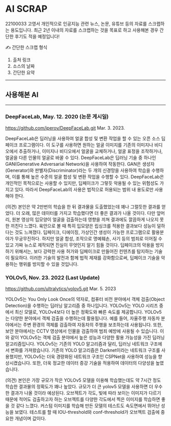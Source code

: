 # AI SCRAP 
22100033 고영서
개인적으로 인공지능 관련 뉴스, 논문, 유튜브 등의 자료를 스크랩하는 용도입니다. 최근 2년 이내의 자료를 스크랩하는 것을 목표로 하고 사용해본 경우 간단한 후기도 적을 예정입니다!

✍️ 간단한 스크랩 형식
1) 출처 링크
2) 소스의 날짜
3) 간단한 요약
***
## 사용해본 AI
***
### DeepFaceLab, May. 12. 2020 (논문 게시일)
https://github.com/iperov/DeepFaceLab.git
Mar. 3. 2023.

DeepFaceLab은 딥러닝을 사용하여 얼굴 합성 및 변환 작업을 할 수 있는 오픈 소스 딥페이크 프로그램이다. 이 도구를 사용하면 원하는 얼굴 이미지를 기존의 이미지나 비디오에서 추출하거나, 이미지나 비디오에서 얼굴을 교체하거나, 얼굴 표정을 조작하거나, 얼굴을 다른 인물의 얼굴로 바꿀 수 있다.
DeepFaceLab은 딥러닝 기술 중 하나인 GAN(Generative Adversarial Network)을 사용하여 작동한다. GAN은 생성자(Generator)와 판별자(Discriminator)라는 두 개의 신경망을 사용하여 학습을 수행하며, 이를 통해 높은 수준의 얼굴 합성 및 변환 작업을 수행할 수 있다.
DeepFaceLab은 개인적인 목적으로는 사용할 수 있지만, 딥페이크가 그렇듯 악용될 수 있는 위험성도 가지고 있다. 따라서 DeepFaceLab의 사용은 법적으로 허용되는 범위 내 용도로만 사용해야 한다.

(의견) 본인은 약 2만번의 학습을 한 뒤 결과물을 도출했었는데 꽤나 그럴듯한 결과를 얻었다. 더 오래, 많은 데이터를 가지고 학습했다면 더 좋은 결과가 나올 것이다. 다만 앞머리, 원본 영상의 입모양이 얼굴을 검출하는데 영향을 끼쳐 결과에도 깔끔하게 나오지 못한 끼친다 느꼈다. 육안으로 볼 때 특히 입모양은 립싱크를 적용한 결과보다 성능이 덜하다는 것도 느껴졌다.
딥페이크, 디에이징, 가상인간 생성이 가능한 프로그램으로 활용분야가 무궁무진하다. 하지만 얼굴 합성, 조작으로 명예훼손, 사기 등의 범죄로 이어질 수 있고 가짜 뉴스로 제작되면 진실이 무엇인지 알기 힘들 것이다. 딥페이크의 악용을 방지하기 위해서는, 보다 강력한 사용 허가와 딥페이크로 만들어진 컨텐츠를 탐지하는 기술이 필요하다. 이러한 기술의 발전과 함께 법적 제재를 강화함으로써, 딥페이크 기술을 악용하는 행위를 방지할 수 있을 것입니다.

### YOLOv5, Nov. 23. 2022 (Last Update)
https://github.com/ultralytics/yolov5.git
Mar. 5. 2023

YOLOv5는 You Only Look Once의 약자로, 컴퓨터 비전 분야에서 객체 검출(Object Detection)을 수행하는 딥러닝 알고리즘 중 하나입니다. YOLOv5는 YOLO 시리즈 중에서 최신 모델로, YOLOv4보다 더 높은 정확도와 빠른 속도를 제공합니다. YOLOv5는 다양한 분야에서 객체 검출을 수행하는데 활용됩니다. 예를 들어, 자율주행 자동차 분야에서는 주변 환경의 객체를 검출하여 자동차의 주행을 보조하는데 사용됩니다. 또한, 보안 분야에서는 CCTV 영상에서 인물을 검출하여 범죄 예방에 사용될 수 있습니다. 이와 같이 YOLOv5는 객체 검출 분야에서 높은 성능과 다양한 활용 가능성을 가진 딥러닝 알고리즘입니다.
YOLOv5는 기존의 YOLO 알고리즘과 달리, 딥러닝 네트워크 구조에서 변화를 가져왔습니다. 기존의 YOLO 알고리즘은 Darknet이라는 네트워크 구조를 사용했지만, YOLOv5는 더욱 경량화된 네트워크 구조인 CSPNet을 사용하여 성능을 향상시켰습니다. 또한, 더욱 정교한 데이터 증강 기술을 적용하여 데이터의 다양성을 높였습니다.

(의견) 본인은 가장 규모가 작은 YOLOv5 모델을 이용해 학습했는데도 약 7시간 정도 학습한 결과물의 정확도가 꽤나 높았다. 규모가 더 큰 yolov5 모델을 사용하면 더 우수한 결과가 나올 것이라 예상된다. 오브젝트가 각도, 빛에 따라 보이는 이미지가 다르기 때문에 적어도 검출하고자 하는 오브젝트를 다양한 각도에서 찍은 이미지를 학습하면 좋을 것 같다 느꼈다. 커스텀 이미지를 학습해 만든 모델의 테스트도 속도면에서 뛰어난 성능을 보였다. 테스트를 할 때 IOU-threshold와 conf-threshold가 오브젝트 검출에 중요한 개념이며 값이다.
